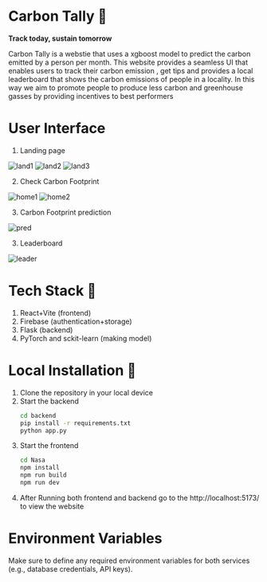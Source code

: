 # Carbon Tally 🌳
**Track today, sustain tomorrow**

Carbon Tally is a webstie that uses a xgboost model to predict the carbon emitted by a person per month. This website provides a seamless UI that enables users to track their carbon emission , get tips and provides a local leaderboard that shows the carbon emissions of people in a locality. In this way we aim to promote people to produce less carbon and greenhouse gasses by providing incentives to best performers

# User Interface

1. Landing page

![land1](Nasa/src//assets//Images/home1.png)
![land2](Nasa/src//assets//Images/home2.png)
![land3](Nasa/src//assets//Images/home3.png)

2. Check Carbon Footprint

![home1](Nasa/src//assets//Images/survey1.png)
![home2](Nasa/src//assets//Images/survey2.png)

3. Carbon Footprint prediction

![pred](Nasa/src//assets//Images/carbon.jpg)

3. Leaderboard

![leader](Nasa/src//assets//Images/table.png)

    
# Tech Stack 🚀

1. React+Vite (frontend)
2. Firebase (authentication+storage)
3. Flask (backend)
4. PyTorch and sckit-learn (making model)

# Local Installation 🤖

1. Clone the repository in your local device
2. Start the backend
    ```bash
    cd backend
    pip install -r requirements.txt
    python app.py
    ```
3. Start the frontend
    ```bash
    cd Nasa
    npm install
    npm run build
    npm run dev
    ```
4. After Running both frontend and backend go to the http://localhost:5173/ to view the website

# Environment Variables

Make sure to define any required environment variables for both services (e.g., database credentials, API keys).
